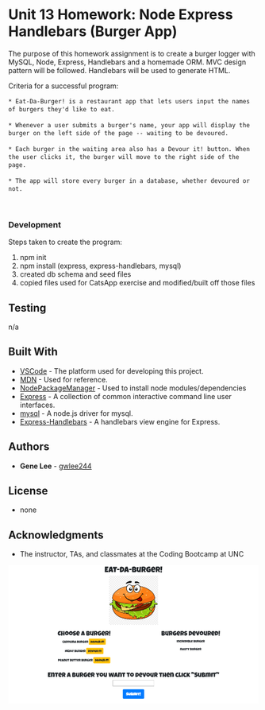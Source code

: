 # Unit 13 Homework: Node Express Handlebars (Burger App)

The purpose of this homework assignment is to create a burger logger with MySQL, Node, Express, Handlebars and a homemade ORM. MVC design pattern will be followed. Handlebars will be used to generate HTML.

Criteria for a successful program:
```
* Eat-Da-Burger! is a restaurant app that lets users input the names of burgers they'd like to eat.

* Whenever a user submits a burger's name, your app will display the burger on the left side of the page -- waiting to be devoured.

* Each burger in the waiting area also has a Devour it! button. When the user clicks it, the burger will move to the right side of the     page.

* The app will store every burger in a database, whether devoured or not.



```
### Development 
Steps taken to create the program:
1. npm init
2. npm install (express, express-handlebars, mysql)
3. created db schema and seed files
4. copied files used for CatsApp exercise and modified/built off those files

## Testing

n/a

## Built With

* [VSCode](https://code.visualstudio.com/) - The platform used for developing this project.
* [MDN](https://developer.mozilla.org/en-US/) - Used for reference.
* [NodePackageManager](https://www.npmjs.com/) - Used to install node modules/dependencies
* [Express](https://www.npmjs.com/package/express) - A collection of common interactive command line user interfaces.
* [mysql](https://www.npmjs.com/package/mysql) - A node.js driver for mysql.
* [Express-Handlebars](https://www.npmjs.com/package/express) - A handlebars view engine for Express.
## Authors

* **Gene Lee** - [gwlee244](https://github.com/gwlee244)

## License

* none

## Acknowledgments

* The instructor, TAs, and classmates at the Coding Bootcamp at UNC

![picture](/public/assets/images/screenshot.png)
